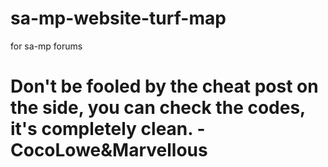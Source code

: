 # sa-mp-website-turf-map
for sa-mp forums
# Don't be fooled by the cheat post on the side, you can check the codes, it's completely clean. - CocoLowe&Marvellous
